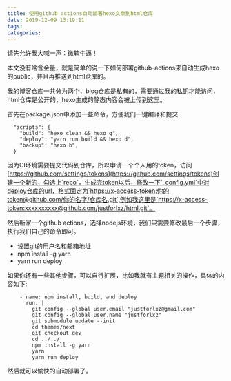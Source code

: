 ```yaml
---
title: 使用github actions自动部署hexo文章到html仓库
date: 2019-12-09 13:19:11
tags:
categories:
---
```


请先允许我大喊一声：微软牛逼！

本文没有啥含金量，就是简单的说一下如何部署github-actions来自动生成hexo的public，并且再推送到html仓库的。

我的博客仓库一共分为两个，blog仓库是私有的，需要通过我的私钥才能访问，html仓库是公开的，hexo生成的静态内容会被上传到这里。

首先在package.json中添加一些命令，方便我们一键编译和提交:

```
  "scripts": {
    "build": "hexo clean && hexo g",
    "deploy": "yarn run build && hexo d",
    "backup": "hexo b",
  }
```

因为CI环境需要提交代码到仓库，所以申请一个个人用的token，访问[https://github.com/settings/tokens](https://github.com/settings/tokens)创建一个新的，勾选上`repo`，生成完token以后，修改一下`_config.yml`中对deploy仓库的url，格式固定为`https://x-access-token:你的token@github.com/你的名字/仓库名.git`,例如我这里是`https://x-access-token:xxxxxxxxxx@github.com/justforlxz/html.git`。

然后新家一个github actions，选择nodejs环境，我们只需要修改最后一个步骤，执行我们自己的命令即可。

- 设置git的用户名和邮箱地址
- npm install -g yarn
- yarn run deploy

如果你还有一些其他步骤，可以自行扩展，比如我就有主题相关的操作，具体的内容如下:

```
    - name: npm install, build, and deploy
      run: |
        git config --global user.email "justforlxz@gmail.com"
        git config --global user.name "justforlxz"
        git submodule update --init
        cd themes/next
        git checkout dev
        cd ../../
        npm install -g yarn
        yarn
        yarn run deploy
```

然后就可以愉快的自动部署了。
